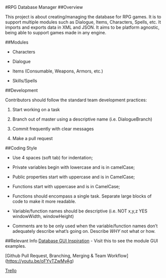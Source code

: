 #RPG Database Manager
##Overview

This project is about creating/managing the database for RPG games. It is to support multiple modules such as Dialogue, Items, Characters, Spells, etc. It imports and exports data in XML and JSON. It aims to be platform agnostic, being able to support games made in any engine.

##Modules

* Characters

* Dialogue

* Items (Consumable, Weapons, Armors, etc.)

* Skills/Spells

##Development 

Contributors should follow the standard team development practices:

1. Start working on a task

2. Branch out of master using a descriptive name (i.e. DialogueBranch)

3. Commit frequently with clear messages

4. Make a pull request

##Coding Style

- Use 4 spaces (soft tab) for indentation;

- Private variables begin with lowercase and is in camelCase;

- Public properties start with uppercase and is in CamelCase;

- Functions start with uppercase and is in CamelCase;

- Functions should encompass a single task. Separate large blocks of code to make it more readable.

- Variable/function names should be descriptive (i.e. NOT  x,y,z  YES windowWidth, windowHeight)

- Comments are to be only used when the variable/function names don’t adequately describe what’s going on. Describe *WHY* not what or how.

##Relevant Info
[Database GUI Inspiration](https://steamcommunity.com/sharedfiles/filedetails/?id=123520832) - Visit this to see the module GUI examples. 

[Github Pull Request, Branching, Merging & Team Workflow] (https://youtu.be/oFYyTZwMyAg)

[Trello](https://trello.com/b/AKWe5kXc/rpg-database)

